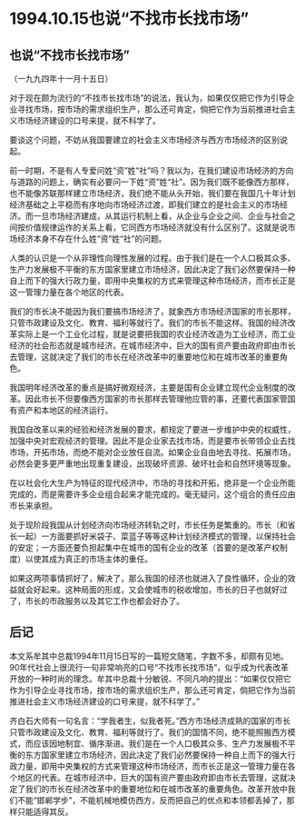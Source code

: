 # 1994.10.15也说“不找市长找市场”

## **也说“不找市长找市场”**

 （一九九四年十一月十五日）  
  
 对于现在颇为流行的“不找市长找市场”的说法，我认为，如果仅仅把它作为引导企业寻找市场，按市场的需求组织生产，那么还可肯定，倘把它作为当前推进社会主义市场经济建设的口号来提，就不科学了。  
  
 要谈这个问题，不妨从我国要建立的社会主义市场经济与西方市场经济的区别说起。  
  
 前一时期，不是有人专爱问姓“资”姓“社”吗？我以为，在我们建设市场经济的方向与道路的问题上，确实有必要问一下姓“资”姓“社”。因为我们既不能像西方那样，也不能像苏联那样建立市场经济，我们绝不能从头开始，我们要在我国几十年计划经济基础之上平稳而有序地向市场经济过渡，即我们建立的是社会主义的市场经济。而一旦市场经济建成，从其运行机制上看，从企业与企业之间、企业与社会之间按价值规律运作的关系上看，它同西方市场经济就没有什么区别了。这就是说市场经济本身不存在什么姓“资”姓“社”的问题。  
  
 人类的认识是一个从非理性向理性发展的过程。由于我们是在一个人口极其众多、生产力发展极不平衡的东方国家里建立市场经济，因此决定了我们必然要保持一种自上而下的强大行政力量，即用中央集权的方式来管理这种市场经济，而市长正是这一管理力量在各个地区的代表。  
  
 我们的市长决不能因为我们要搞市场经济了，就象西方市场经济国家的市长那样，只管市政建设及文化、教育、福利等就行了。我们的市长不能这样。我国的经济改革实际上是一个工业化过程，就是说要把我国的农业经济改造为工业经济，而工业经济的社会形态就是城市经济。在城市经济中，巨大的国有资产要由政府即由市长去管理，这就决定了我们的市长在经济改革中的重要地位和在城市改革的重要角色。  
  
 我国明年经济改革的重点是搞好微观经济，主要是国有企业建立现代企业制度的改革。因此市长不但要像西方国家的市长那样去管理他应管的事，还要代表国家管国有资产和本地区的经济运行。  
  
 我国自改革以来的经验和经济发展的要求，都规定了要进一步维护中央的权威性，加强中央对宏观经济的管理。因此不是企业家去找市场，而是要市长带领企业去找市场，开拓市场，而绝不能对企业放任自流。如果企业自由地去寻找、拓展市场，必然会更多更严重地出现重复建设，出现破坏资源、破坏社会和自然环境等现象。  
  
 在以社会化大生产为特征的现代经济中，市场的寻找和开拓，绝非是一个企业所能完成的，而是需要许多企业组合起来才能完成的。毫无疑问，这个组合的责任应由市长来承担。  
  
 处于现阶段我国从计划经济向市场经济转轨之时，市长任务是繁重的。市长（和省长一起）一方面要抓好米袋子、菜蓝子等等这种计划经济模式的管理，以保持社会的安定；一方面还要负担起集中在城市的国有企业的改革（首要的是改革产权制度）以使其成为真正的市场主体的重任。  
  
 如果这两项事情抓好了，解决了，那么我国的经济也就进入了良性循环，企业的效益就会好起来。这种局面的形成，又会使城市的税收增加，市长的日子也就好过了，市长的市政服务以及其它工作也都会好办了。

## **后记** 

本文系牟其中总裁1994年11月15日写的一篇短文随笔，字数不多，却颇有见地。90年代社会上很流行一句非常响亮的口号“不找市长找市场”，似乎成为代表改革开放的一种时尚的理念。牟其中总裁十分敏锐、不同凡响的提出：“如果仅仅把它作为引导企业寻找市场，按市场的需求组织生产，那么还可肯定，倘把它作为当前推进社会主义市场经济建设的口号来提，就不科学了。”  
  
 齐白石大师有一句名言：“学我者生，似我者死。”西方市场经济成熟的国家的市长只管市政建设及文化、教育、福利等就行了。我们的国情不同，绝不能照搬西方模式，而应该因地制宜、循序渐进。我们是在一个人口极其众多、生产力发展极不平衡的东方国家里建立市场经济，因此决定了我们必然要保持一种自上而下的强大行政力量，即用中央集权的方式来管理这种市场经济，而市长正是这一管理力量在各个地区的代表。在城市经济中，巨大的国有资产要由政府即由市长去管理，这就决定了我们的市长在经济改革中的重要地位和在城市改革的重要角色。改革开放中我们不能“邯郸学步”，不能机械地模仿西方，反而把自己的优点和本领都丢掉了，那样只能适得其反。  


